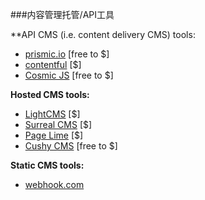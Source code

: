 ###内容管理托管/API工具

**API CMS (i.e. content delivery CMS) tools:</h5>

<ul>
<li><a href="https://prismic.io/">prismic.io</a> [free to $]</li>
<li><a href="https://www.contentful.com/">contentful</a> [$]</li>
<li><a href="https://cosmicjs.com/">Cosmic JS</a> [free to $]</li>
</ul>

**Hosted CMS tools:**

<ul>
<li><a href="https://www.lightcms.com">LightCMS</a> [$]</li>
<li><a href="http://www.surrealcms.com/">Surreal CMS</a> [$]</li>
<li><a href="http://www.pagelime.com/">Page Lime</a> [$]</li>
<li><a href="https://www.cushycms.com">Cushy CMS</a> [free to $]</li>
</ul>

**Static CMS tools:**

<ul>
<li><a href="http://www.webhook.com/">webhook.com</a></li>
</ul>